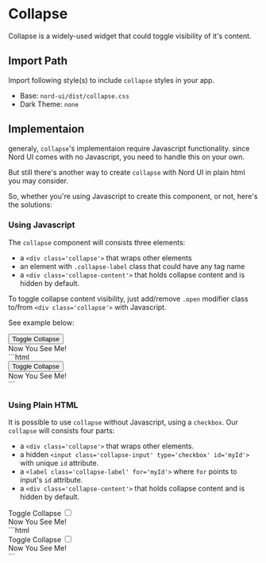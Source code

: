 # Collapse

Collapse is a widely-used widget that could toggle visibility of it's content.

## Import Path
Import following style(s) to include `collapse` styles in your app.

- Base: `nord-ui/dist/collapse.css`
- Dark Theme: `none`

## Implementaion
generaly, `collapse`'s implementaion require Javascript functionality. since Nord UI comes with no Javascript, you need to handle this on your own.

But still there's another way to create `collapse` with Nord UI in plain html you may consider.

So, whether you're using Javascript to create this component, or not, here's the solutions:

### Using Javascript
The `collapse` component will consists three elements:
- a `<div class='collapse'>` that wraps other elements
- an element with `.collapse-label` class that could have any tag name
- a `<div class='collapse-content'>` that holds collapse content and is hidden by default.

To toggle collapse content visibility, just add/remove `.open` modifier class to/from `<div class='collapse'>` with Javascript.

See example below:

<div class='code-example'>
	<div class="preview">
		<div class='collapse'>
			<button class='btn primary block collapse-label' collapse-target>Toggle Collapse</button>
			<div class="collapse-content">
				<div class="card minimal">
					<div class="card-body">
						Now You See Me!
					</div>
				</div>
			</div>
		</div>
	</div>
	<div class='source'>
```html
<div class='collapse'>
	<button class='btn primary block collapse-label'>Toggle Collapse</button>
	<div class="collapse-content">
		<div class="card minimal">
			<div class="card-body">
				Now You See Me!
			</div>
		</div>
	</div>
</div>
```
	</div>
</div>

### Using Plain HTML
It is possible to use `collapse` without Javascript, using a `checkbox`.
Our `collapse` will consists four parts:
- a `<div class='collapse'>` that wraps other elements.
- a hidden `<input class='collapse-input' type='checkbox' id='myId'>` with unique `id` attribute.
- a `<label class='collapse-label' for='myId'>` where `for` points to input's `id` attribute.
- a `<div class='collapse-content'>` that holds collapse content and is hidden by default.

<div class='code-example'>
	<div class="preview">
		<div class='collapse'>
			<label class='collapse-label' for='collapse-toggler'>Toggle Collapse</label>
			<input class='collapse-input' type="checkbox" id="collapse-toggler">
			<div class="collapse-content">
				<div class="card minimal">
					<div class="card-body">
						Now You See Me!
					</div>
				</div>
			</div>
		</div>
	</div>
	<div class='source'>
```html
<div class='collapse'>
	<label class='collapse-label' for='collapse-toggler'>Toggle Collapse</label>
	<input class='collapse-input' type="checkbox" id="collapse-toggler">
	<div class="collapse-content">
		<div class="card minimal">
			<div class="card-body">
				Now You See Me!
			</div>
		</div>
	</div>
</div>
```
	</div>
</div>